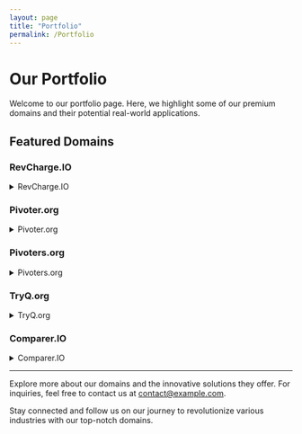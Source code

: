 ```yaml
---
layout: page
title: "Portfolio"
permalink: /Portfolio
---
```


# Our Portfolio

Welcome to our portfolio page. Here, we highlight some of our premium domains and their potential real-world applications.

## Featured Domains

### RevCharge.IO
<details>
  <summary>RevCharge.IO</summary>
  **RevCharge.IO** is at the forefront of green energy innovation. This domain is ideal for:
  - **EV Charging Solutions**: Providing state-of-the-art electric vehicle charging technology.
  - **Sustainable Energy**: Promoting the use of renewable energy sources.
  - **Smart Infrastructure**: Developing a comprehensive network of EV charging stations.
</details>

### Pivoter.org
<details>
  <summary>Pivoter.org</summary>
  **Pivoter.org** is designed to support startups and entrepreneurs looking to pivot their business models. Ideal use cases include:
  - **Business Consultancy**: Offering guidance on strategic pivots and business transformations.
  - **Educational Hub**: Providing resources, articles, and success stories on effective pivot strategies.
  - **Networking Platform**: Connecting entrepreneurs with mentors and peers.
</details>

### Pivoters.org
<details>
  <summary>Pivoters.org</summary>
  **Pivoters.org** focuses on building a community of innovators and entrepreneurs. It’s perfect for:
  - **Community Building**: Creating a space for like-minded individuals to share experiences and insights.
  - **Support Network**: Offering peer support and collaborative opportunities for startups.
  - **Event Hosting**: Organizing webinars, workshops, and networking events.
</details>

### TryQ.org
<details>
  <summary>TryQ.org</summary>
  **TryQ.org** is dedicated to fostering curiosity and encouraging hands-on learning. This domain is best suited for:
  - **Educational Programs**: Offering interactive courses and workshops in various fields.
  - **Innovation Labs**: Creating spaces for experimentation and prototyping.
  - **STEM Initiatives**: Promoting science, technology, engineering, and mathematics education.
</details>

### Comparer.IO
<details>
  <summary>Comparer.IO</summary>
  **Comparer.IO** is your go-to platform for comprehensive comparisons. Ideal applications include:
  - **Product Reviews**: Providing in-depth comparisons of products and services.
  - **Financial Comparisons**: Helping users choose the best financial products like credit cards, loans, and insurance.
  - **Travel Comparisons**: Offering comparisons of flights, hotels, and travel packages.
</details>

---

Explore more about our domains and the innovative solutions they offer. For inquiries, feel free to contact us at [contact@example.com](mailto:contact@example.com).

Stay connected and follow us on our journey to revolutionize various industries with our top-notch domains.
